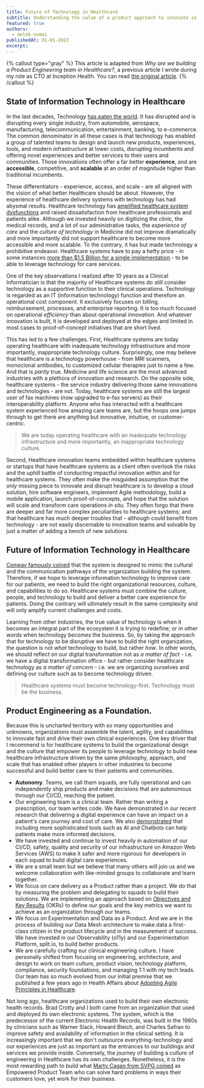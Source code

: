 ```yaml
---
title: Future of Technology in Healthcare
subtitle: Understanding the value of a product approach to innovate in healthcare.
featured: true
authors:
  - melek-somai
publishedAt: 01-01-2023
excerpt: 
---
```


{% callout type="gray" %}
This article is adapted from _Why are we building a Product Engineering team in Healthcare?_, a previous article I wrote during my role as CTO at Inception Health. You can read [the original article](https://medium.com/inception-health/why-are-we-building-a-product-engineering-team-in-healthcare-ee76599effb3).
{% /callout %}

## State of Information Technology in Healthcare

In the last decades, Technology [has eaten the world](https://a16z.com/2011/08/20/why-software-is-eating-the-world/). It has disrupted and is disrupting every single industry, from automobile, aerospace, manufacturing, telecommunication, entertainment, banking, to e-commerce. The common denominator in all these cases is that technology has enabled a group of talented teams to design and launch new products, experiences, tools, and modern infrastructure at lower costs, disrupting incumbents and offering novel experiences and better services to their users and communities. Those innovations often offer a far better **experience**, and are **accessible**, competitive, and **scalable** at an order of magnitude higher than traditional incumbents.

These differentiators - experience, access, and scale - are all aligned with the vision of what better Healthcare should be about. However, the experience of healthcare delivery systems with technology has had abysmal results. Healthcare technology has [amplified healthcare system dysfunctions](https://hbr.org/2017/11/the-it-transformation-health-care-needs) and raised dissatisfaction from healthcare professionals and patients alike. Although we invested heavily on digitizing the clinic, the medical records, and a lot of our administrative tasks, the _experience of care_ and the _culture of technology_ in Medicine did not improve dramatically and more importantly did not support healthcare to become more accessible and more scalable. To the contrary, it has but made technology a prohibitive endeavor. Healthcare systems have to pay a hefty price - in some instances [more than $1.5 Billion for a single implementation](https://www.fiercehealthcare.com/it/mayo-begins-1-5-billion-ehr-implementation) - to be able to leverage technology for care services.

One of the key observations I realized after 10 years as a Clinical Informatician is that the majority of Healthcare systems do still consider technology as a supportive function to their clinical operations. Technology is regarded as an IT (information technology) function and therefore an operational cost component. It exclusively focuses on billing, reimbursement, processes, and enterprise reporting. It is too much focused on operational _efficiency_ than about operational _innovation_. And whatever innovation is built, it is developed and deployed at the edges and limited in most cases to proof-of-concept initiatives that are short lived.

This has led to a few challenges. First, Healthcare systems are today operating healthcare with inadequate technology infrastructure and more importantly, inappropriate technology culture. Surprisingly, one may believe that healthcare is a technology powerhouse - from MRI scanners, monoclonal antibodies, to customized cellular therapies just to name a few. And that is _partly_ true. Medicine and life science are the most advanced industries with a plethora of innovation and research. On the opposite side, healthcare systems - the service industry delivering those same innovations and technologies - are not. Today, healthcare systems are still the largest user of fax machines (now upgraded to e-fax servers) as their interoperability platform. Anyone who has interacted with a healthcare system experienced how amazing care teams are, but the hoops one jumps through to get there are anything but innovative, intuitive, or customer-centric. 

> We are today operating healthcare with an inadequate technology infrastructure and more importantly, an inappropriate technology culture.

Second, Healthcare innovation teams embedded within healthcare systems or startups that have healthcare systems as a client often overlook the risks and the uphill battle of conducting impactful innovation within and for healthcare systems. They often make the misguided assumption that the _only_ missing piece to innovate and disrupt healthcare is to develop a cloud solution, hire software engineers, implement Agile methodology, build a mobile application, launch proof-of-concepts, and hope that the solution will scale and transform care operations _in situ_. They often forgo that there are deeper and far more complex peculiarities to healthcare systems; and that healthcare has much deeper troubles that - although could benefit from technology - are not easily discernable to innovation teams and solvable by just a matter of adding a bench of new solutions.

## Future of Information Technology in Healthcare

[Conway famously coined](https://www.melconway.com/Home/pdf/committees.pdf) that the system is designed to mimic the cultural and the communication pathways of the organization building the system. Therefore, if we hope to leverage information technology to improve care for our patients, we need to build the right organizational resources, culture, and capabilities to do so. Healthcare systems must combine the culture, people, and technology to build and deliver a better care experience for patients. Doing the contrary will ultimately result in the same complexity and will only amplify current challenges and costs.

Learning from other industries, the true value of technology is when it becomes an integral part of the ecosystem it is trying to redefine; or in other words when technology _becomes_ the business. So, by taking the approach that for technology to be disruptive we have to build the right organization, the question is not _what_ technology to build, but rather _how_. In other words, we should reflect on our digital transformation not as _a matter of fact_ - i.e. we have a digital transformation office - but rather consider healthcare technology as _a matter of concern_ - i.e. we are organizing ourselves and defining our culture such as to become technology driven.

> Healthcare systems must become technology-first. Technology must be the business.

## Product Engineering as a Foundation.

Because this is uncharted territory with so many opportunities and unknowns, organizations must assemble the talent, agility, and capabilities to innovate fast and drive their own clinical experiences. One key driver that I recommend is for healthcare systems to build the organizational design and the culture that empower its people to leverage technology to build new healthcare infrastructure driven by the same philosophy, approach, and scale that has enabled other players in other industries to become successful and build better care to their patients and communities.

- **Autonomy**. Teams, we call them squads, are fully operational and can independently ship products and make decisions that are autonomous through our CI/CD, reaching the patient.
- Our engineering team is a clinical team. Rather than writing a prescription, our team writes code. We have demonstrated in our recent research that delivering a digital experience can have an impact on a patient's care journey and cost of care. We also [demonstrated](https://jamanetwork.com/journals/jamanetworkopen/fullarticle/2757995) that including more sophisticated tools such as AI and Chatbots can help patients make more informed decisions.
- We have invested and continue to invest heavily in automation of our CI/CD, safety, quality and security of our infrastructure on Amazon Web Services (AWS) to make it safer and more rigorous for developers in each squad to build digital care experiences.
- We are a small team but we believe that many others will join us and we welcome collaboration with like-minded groups to collaborate and learn together.
- We focus on care delivery as a Product rather than a project. We do that by measuring the problem and delegating to squads to build their solutions. We are implementing an approach based on [Objectives and Key Results](https://www.whatmatters.com/get-started) (OKRs) to define our goals and the key metrics we want to achieve as an organization through our teams.
- We focus on Experimentation and Data as a Product. And we are in the process of building our Data Mesh architecture to make data a first-class citizen in the product lifecycle and in the measurement of success. We have invested in our Observability (o11y) and our Experimentation Platform, split.io, to build better products.
- We are carefully crafting our clinical engineering culture. I have personally shifted from focusing on engineering, architecture, and design to work on team culture, product vision, technology platform, compliance, security foundations, and managing 1:1 with my tech leads. Our team has so much evolved from our initial premise that we published a few years ago in Health Affairs about [Adopting Agile Principles in Healthcare](https://www.healthaffairs.org/do/10.1377/forefront.20190813.559504).

Not long ago, healthcare organizations used to build their own electronic health records. Brad Crotty and I both came from an organization that used and deployed its own electronic systems. The system, which is the predecessor of the current Electronic Health Records, was built in the 1980s by clinicians such as Warner Slack, Howard Bleich, and Charles Safran to improve safety and availability of information in the clinical setting. It is increasingly important that we don't outsource everything-technology and our experiences are just as important as the entrances to our buildings and services we provide inside. Conversely, the journey of building a culture of engineering in Healthcare has its own challenges. Nonetheless, it is the most rewarding path to build what [Marty Cagan from SVPG coined](https://www.svpg.com/empowered-product-teams/) as Empowered Product Team who can solve hard problems in ways their customers love, yet work for their business.